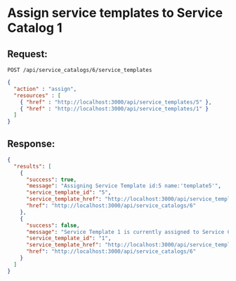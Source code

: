 # Assign service templates to Service Catalog 1

## Request:

    POST /api/service_catalogs/6/service_templates

``` json
{
  "action" : "assign",
  "resources" : [
    { "href" : "http://localhost:3000/api/service_templates/5" },
    { "href" : "http://localhost:3000/api/service_templates/1" }
  ]
}
```

## Response:

``` json
{
  "results": [
    {
      "success": true,
      "message": "Assigning Service Template id:5 name:'template5'",
      "service_template_id": "5",
      "service_template_href": "http://localhost:3000/api/service_templates/5",
      "href": "http://localhost:3000/api/service_catalogs/6"
    },
    {
      "success": false,
      "message": "Service Template 1 is currently assigned to Service Catalog 3",
      "service_template_id": "1",
      "service_template_href": "http://localhost:3000/api/service_templates/1",
      "href": "http://localhost:3000/api/service_catalogs/6"
    }
  ]
}
```
